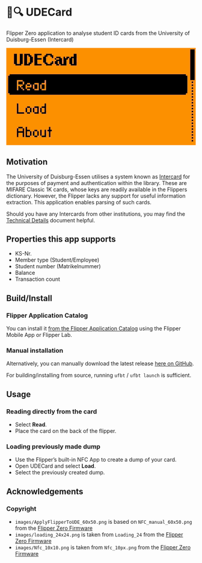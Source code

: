 # 🪪🔍 UDECard

Flipper Zero application to analyse student ID cards from the University of Duisburg-Essen (Intercard)

![Screen capture of UDECard](.readme_assets/animation.gif)

## Motivation

The University of Duisburg-Essen utilises a system known as [Intercard](https://intercard.org/de/) for the purposes of payment and authentication within the library.
These are MIFARE Classic 1K cards, whose keys are readily available in the Flippers dictionary.
However, the Flipper lacks any support for useful information extraction.
This application enables parsing of such cards.

Should you have any Intercards from other institutions, you may find the [Technical Details](docs/Technical_Details.md) document helpful.


## Properties this app supports

- KS-Nr.
- Member type (Student/Employee)
- Student number (Matrikelnummer)
- Balance
- Transaction count


## Build/Install

### Flipper Application Catalog

You can install it [from the Flipper Application Catalog](https://lab.flipper.net/apps/udecard) using the Flipper Mobile App or Flipper Lab.


### Manual installation

Alternatively, you can manually download the latest release [here on GitHub](https://github.com/hahnworks/UDECard/releases).

For building/installing from source, running `ufbt` / `ufbt launch` is sufficient.


## Usage

### Reading directly from the card

- Select **Read**.
- Place the card on the back of the flipper.


### Loading previously made dump

- Use the Flipper’s built-in NFC App to create a dump of your card.
- Open UDECard and select **Load**.
- Select the previously created dump.


## Acknowledgements

### Copyright

- `images/ApplyFlipperToUDE_60x50.png` is based on `NFC_manual_60x50.png` from the [Flipper Zero Firmware](https://github.com/flipperdevices/flipperzero-firmware)
- `images/loading_24x24.png` is taken from `Loading_24` from the [Flipper Zero Firmware](https://github.com/flipperdevices/flipperzero-firmware)
- `images/Nfc_10x10.png` is taken from `Nfc_10px.png` from the [Flipper Zero Firmware](https://github.com/flipperdevices/flipperzero-firmware)
